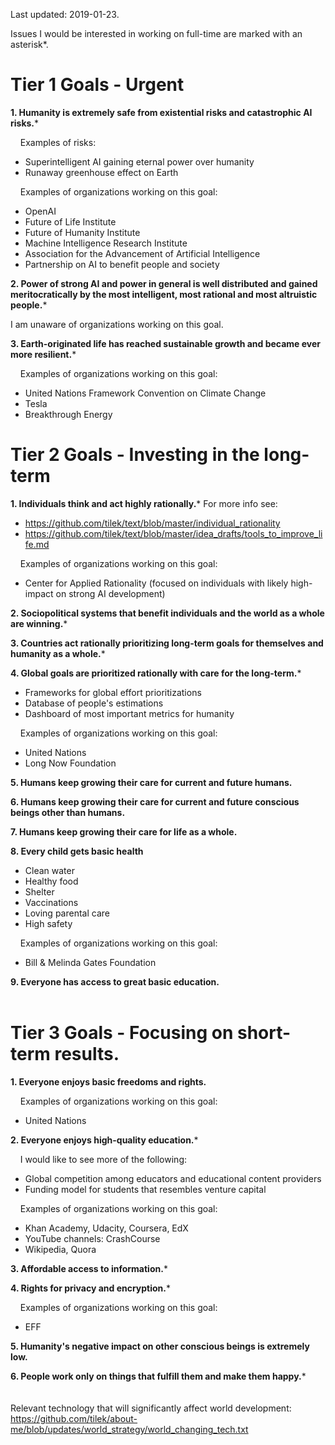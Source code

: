 Last updated: 2019-01-23.

Issues I would be interested in working on full-time are marked with an asterisk*.


# Tier 1 Goals - Urgent

**1. Humanity is extremely safe from existential risks and catastrophic AI risks.***

&nbsp;&nbsp;&nbsp; Examples of risks:
* Superintelligent AI gaining eternal power over humanity
* Runaway greenhouse effect on Earth

&nbsp;&nbsp;&nbsp; Examples of organizations working on this goal:
* OpenAI
* Future of Life Institute
* Future of Humanity Institute
* Machine Intelligence Research Institute
* Association for the Advancement of Artificial Intelligence
* Partnership on AI to benefit people and society

**2. Power of strong AI and power in general is well distributed and gained meritocratically by the most intelligent, most rational and most altruistic people.***

I am unaware of organizations working on this goal.

**3. Earth-originated life has reached sustainable growth and became ever more resilient.***

&nbsp;&nbsp;&nbsp; Examples of organizations working on this goal: 
* United Nations Framework Convention on Climate Change
* Tesla
* Breakthrough Energy


# Tier 2 Goals - Investing in the long-term


**1. Individuals think and act highly rationally.***
For more info see: 
* https://github.com/tilek/text/blob/master/individual_rationality
* https://github.com/tilek/text/blob/master/idea_drafts/tools_to_improve_life.md

&nbsp;&nbsp;&nbsp; Examples of organizations working on this goal: 
- Center for Applied Rationality (focused on individuals with likely high-impact on strong AI development)

**2. Sociopolitical systems that benefit individuals and the world as a whole are winning.***

**3. Countries act rationally prioritizing long-term goals for themselves and humanity as a whole.***
  
**4. Global goals are prioritized rationally with care for the long-term.***
* Frameworks for global effort prioritizations
* Database of people's estimations
* Dashboard of most important metrics for humanity

&nbsp;&nbsp;&nbsp; Examples of organizations working on this goal: 
* United Nations
* Long Now Foundation

**5. Humans keep growing their care for current and future humans.**

**6. Humans keep growing their care for current and future conscious beings other than humans.**

**7. Humans keep growing their care for life as a whole.**

**8. Every child gets basic health**
* Clean water
* Healthy food
* Shelter
* Vaccinations
* Loving parental care
* High safety

&nbsp;&nbsp;&nbsp; Examples of organizations working on this goal: 
* Bill & Melinda Gates Foundation

**9. Everyone has access to great basic education.**
<br>
<br>
# Tier 3 Goals - Focusing on short-term results.

**1. Everyone enjoys basic freedoms and rights.**

&nbsp;&nbsp;&nbsp; Examples of organizations working on this goal: 
- United Nations

**2. Everyone enjoys high-quality education.***

&nbsp;&nbsp;&nbsp; I would like to see more of the following:
* Global competition among educators and educational content providers
* Funding model for students that resembles venture capital

&nbsp;&nbsp;&nbsp; Examples of organizations working on this goal: 
* Khan Academy, Udacity, Coursera, EdX
* YouTube channels: CrashCourse
* Wikipedia, Quora

**3. Affordable access to information.***

**4. Rights for privacy and encryption.***

&nbsp;&nbsp;&nbsp; Examples of organizations working on this goal: 
* EFF

**5. Humanity's negative impact on other conscious beings is extremely low.**

**6. People work only on things that fulfill them and make them happy.***
<br>
<br>
<br>
Relevant technology that will significantly affect world development:<br>
https://github.com/tilek/about-me/blob/updates/world_strategy/world_changing_tech.txt
